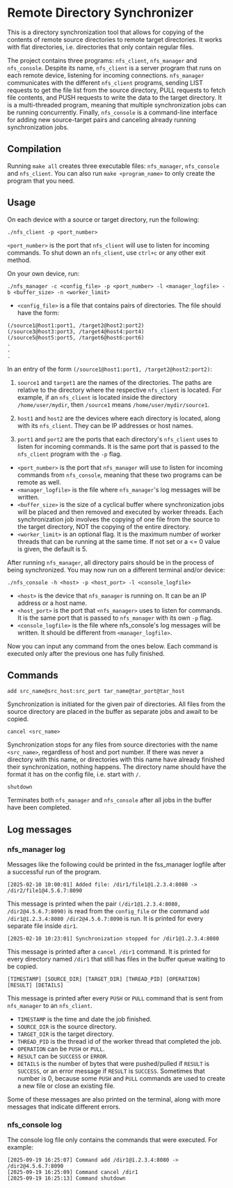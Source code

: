 # Remote Directory Synchronizer

This is a directory synchronization tool that allows for copying of the contents of remote source directories to remote target directories. It works with flat directories, i.e. directories that only contain regular files. 

The project contains three programs: ```nfs_client```, ```nfs_manager``` and ```nfs_console```. Despite its name, ```nfs_client``` is a server program that runs on each remote device, listening for incoming connections. ```nfs_manager```  communicates with the different ```nfs_client``` programs, sending LIST requests to get the file list from the source directory, PULL requests to fetch file contents, and PUSH requests to write the data to the target directory. It is a multi-threaded program, meaning that multiple synchronization jobs can be running concurrently. Finally, ```nfs_console``` is a command-line interface for adding new source-target pairs and canceling already running synchronization jobs.

## Compilation

Running ```make all``` creates three executable files: ```nfs_manager```, ```nfs_console``` and ```nfs_client```. You can also run ```make <program_name>``` to only create the program that you need.

## Usage

On each device with a source or target directory, run the following:

```
./nfs_client -p <port_number>
```

```<port_number>``` is the port that ```nfs_client``` will use to listen for incoming commands. To shut down an ```nfs_client```, use ```ctrl+c``` or any other exit method.

On your own device, run:

```
./nfs_manager -c <config_file> -p <port_number> -l <manager_logfile> -b <buffer_size> -n <worker_limit>
```

- ```<config_file>``` is a file that contains pairs of directories. The file should have the form:

```
(/source1@host1:port1, /target2@host2:port2)
(/source3@host3:port3, /target4@host4:port4)
(/source5@host5:port5, /target6@host6:port6)
.
.
.
```

In an entry of the form ```(/source1@host1:port1, /target2@host2:port2)```:

1. ```source1``` and ```target1``` are the names of the directories. The paths are relative to the directory where the respective ```nfs_client``` is located. For example, if an ```nfs_client``` is located inside the directory ```/home/user/mydir```, then ```/source1``` means ```/home/user/mydir/source1```.

2. ```host1``` and ```host2``` are the devices where each directory is located, along with its ```nfs_client```. They can be IP addresses or host names.

3. ```port1``` and ```port2``` are the ports that each directory's ```nfs_client``` uses to listen for incoming commands. It is the same port that is passed to the ```nfs_client``` program with the ```-p``` flag.

- ```<port_number>``` is the port that ```nfs_manager``` will use to listen for incoming commands from ```nfs_console```, meaning that these two programs can be remote as well.
- ```<manager_logfile>``` is the file where ```nfs_manager```'s log messages will be written.
- ```<buffer_size>``` is the size of a cyclical buffer where synchronization jobs will be placed and then removed and executed by worker threads. Each synchronization job involves the copying of one file from the source to the target directory, NOT the copying of the entire directory.
- ```<worker_limit>``` is an optional flag. It is the maximum number of worker threads that can be running at the same time. If not set or a <= 0 value is given, the default is 5.


After running ```nfs_manager```, all directory pairs should be in the process of being synchronized. You may now run on a different terminal and/or device:

```
./nfs_console -h <host> -p <host_port> -l <console_logfile>
```

- ```<host>``` is the device that ```nfs_manager``` is running on. It can be an IP address or a host name.
- ```<host_port>``` is the port that ```<nfs_manager>``` uses to listen for commands. It is the same port that is passed to ```nfs_manager``` with its own ```-p``` flag.
- ```<console_logfile>``` is the file where nfs_console's log messages will be written. It should be different from ```<manager_logfile>```.

Now you can input any command from the ones below. Each command is executed only after the previous one has fully finished.

## Commands

```
add src_name@src_host:src_port tar_name@tar_port@tar_host
```

Synchronization is initiated for the given pair of directories. All files from the source directory are placed in the buffer as separate jobs and await to be copied.

```
cancel <src_name>
```

Synchronization stops for any files from source directories with the name ```<src_name>```, regardless of host and port number. If there was never a directory with this name, or directories with this name have already finished their synchronization, nothing happens. The directory name should have the format it has on the config file, i.e. start with ```/```.

```
shutdown
```

Terminates both ```nfs_manager``` and ```nfs_console``` after all jobs in the buffer have been completed.

## Log messages

### nfs_manager log

Messages like the following could be printed in the fss_manager logfile after a successful run of the program.

```
[2025-02-10 10:00:01] Added file: /dir1/file1@1.2.3.4:8080 -> /dir2/file1@4.5.6.7:8090
```

This message is printed when the pair ```(/dir1@1.2.3.4:8080, /dir2@4.5.6.7:8090)``` is read from the ```config_file``` or the command ```add /dir1@1.2.3.4:8080 /dir2@4.5.6.7:8090``` is run. It is printed for every separate file inside ```dir1```.

```
[2025-02-10 10:23:01] Synchronization stopped for /dir1@1.2.3.4:8080
```

This message is printed after a ```cancel /dir1``` command. It is printed for every directory named ```/dir1``` that still has files in the buffer queue waiting to be copied.

```
[TIMESTAMP] [SOURCE_DIR] [TARGET_DIR] [THREAD_PID] [OPERATION] [RESULT] [DETAILS]
```

This message is printed after every ```PUSH``` or ```PULL``` command that is sent from ```nfs_manager``` to an ```nfs_client```.

- ```TIMESTAMP``` is the time and date the job finished.
- ```SOURCE_DIR``` is the source directory.
- ```TARGET_DIR``` is the target directory.
- ```THREAD_PID``` is the thread id of the worker thread that completed the job.
- ```OPERATION``` can be ```PUSH``` or ```PULL```.
- ```RESULT``` can be ```SUCCESS``` or ```ERROR```.
- ```DETAILS``` is the number of bytes that were pushed/pulled if ```RESULT``` is ```SUCCESS```, or an error message if ```RESULT``` is ```SUCCESS```. Sometimes that number is 0, because some ```PUSH``` and ```PULL``` commands are used to create a new file or close an existing file.

Some of these messages are also printed on the terminal, along with more messages that indicate different errors.

### nfs_console log

The console log file only contains the commands that were executed. For example:

```
[2025-09-19 16:25:07] Command add /dir1@1.2.3.4:8080 -> /dir2@4.5.6.7:8090
[2025-09-19 16:25:09] Command cancel /dir1
[2025-09-19 16:25:13] Command shutdown
```

